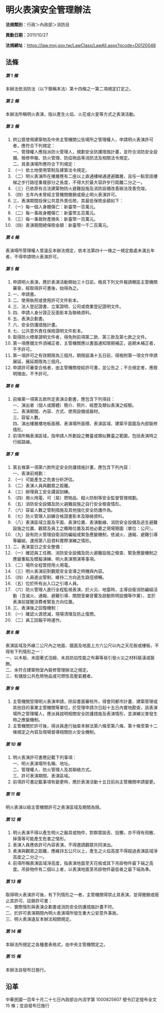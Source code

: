 # 明火表演安全管理辦法

**法規類別**：行政＞內政部＞消防目

**異動日期**：2011/10/27  

**法規網址**：https://law.moj.gov.tw/LawClass/LawAll.aspx?pcode=D0120048





## 法條
##### 第 1 條
本辦法依消防法（以下簡稱本法）第十四條之一第二項規定訂定之。

##### 第 2 條
本辦法所稱明火表演，指以產生火焰、火花或火星等方式之表演活動。

##### 第 3 條
1. 供公眾使用建築物及中央主管機關公告場所之管理權人，申請明火表演許可者，應符合下列規定：  
一、管理權人應指派防火管理人，規劃安全防護措施計畫，並符合消防安全設備、檢修申報、防火管理、防焰物品等消防法及相關法令規定。  
二、其表演場所應符合下列規定：
1. （一）依土地使用管制及建築法令規定。
1. （二）明火表演所在樓層應有二座以上直通樓梯通達避難層，且任一點至該樓梯之步行路徑重複部分之長度，不得大於最大容許步行距離二分之一。
1. （三）已依原有合法建築物防火避難設施及消防設備改善辦法改善完竣。
1. （四）五年內未曾經主管機關撤銷或廢止明火表演許可。
1. 三、表演期間投保公共意外責任險，其最低保險金額如下：
1. （一）每一個人身體傷亡：新臺幣一百萬元。
1. （二）每一事故身體傷亡：新臺幣五百萬元。
1. （三）每一事故財產損失：新臺幣一百萬元。
1. （四）表演期間總保險金額：新臺幣一千二百萬元。

##### 第 4 條
表演場所管理權人曾違反本辦法規定，依本法第四十一條之一規定裁處未滿五年者，不得申請明火表演許可。

##### 第 5 條
1. 申請明火表演，應於表演活動開始三十日前，檢具下列文件報請轄區主管機關審查，經取得許可書後，始得為之。
1. 一、申請書。
1. 二、使用執照或使用許可文件影本。
1. 三、法人登記證書、立案證明、公司或商業登記證明文件。
1. 四、申請人身分證正反面影本及聯絡資料。
1. 五、表演企劃書。
1. 六、安全防護措施計畫。
1. 七、公共意外責任保險證明文件影本。
1. 取得防火標章證明文件者，得免附前項第二款、第三款及第七款之文件。
1. 第一項應備文件須補正者，主管機關應以書面通知限期補正，逾期未補正者，不予許可。
1. 第一項許可之有效期限為三個月。期限屆滿十五日前，得檢附第一項文件申請展延，展延期限為三個月。
1. 申請許可審查合格者，由主管機關發給許可書，並公告之；不合規定者，應敘明理由，不予許可。

##### 第 6 條
1. 前條第一項第五款所定表演企劃書，應包含下列項目：  
一、演出者（個人或團體）簡介、照片、經歷及類似表演之經驗。  
二、表演期間、內容、方式、使用設備或器材。  
三、容留人數。  
四、演出樓層樓地板面積、表演場所面積、表演區域、建築平面圖及內部裝修情形。
1. 前項所稱表演區域，指申請人所劃設之舞臺或類似舞臺之範圍，包括表演時之行經路線。

##### 第 7 條
1. 第五條第一項第六款所定安全防護措施計畫，應包含下列內容：  
一、表演前規劃：
1. （一）可能產生之危害分析評估。
1. （二）表演人員與觀眾之距離。
1. （三）辦理員工安全講習訓練。
1. （四）用火用電、可（易）燃物品、縱火防制等安全監督管理規劃。
1. （五）消防安全設備及防火避難設施之自行安全檢查情形。
1. （六）容留人數之管制措施及其他強化安全防護作為。
1. （七）防火管理人訓練合格證書影本及聯絡資料。
1. （八）表演區域立面及平面、表演位置、表演動線、消防安全設備及逃生避難設施之位置、觀眾及員工之概略位置及其他必要之現場簡圖（單位：公尺）。
1. （九）設有防火管理自衛消防編組或緊急應變機制，依滅火、通報、避難引導等編組，運用第八目資料實際演練之情形。
1. 二、表演當日之安全整備：
1. （一）確認員工任務、消防安全設備及防火避難設施之檢查、緊急應變機制之應變重點及模擬演練、明火表演預演等事項。
1. （二）場所全程管控用火用電。
1. （三）明火表演前對觀眾安全宣導之時機與內容。
1. （四）人員進出管制、維持二方向逃生路徑順暢。
1. （五）位於所有出入口之引導人員。
1. （六）防火管理人進行全程監視表演，於火災、地震時，主導自衛消防編組活動（含滅火、通報、避難引導、關閉音樂音響及啟動照明設備等作業），並於表演前提醒消費者緊急方向位置。
1. 三、表演後之回復機制：
1. （一）確認火源熄滅，現場清理及防止復燃。
1. （二）員工回報平時運作。

##### 第 8 條
表演區域及外緣二公尺內之地面、牆面及地面上方六公尺以內之天花板或樓板，不得有下列情形之一：  
一、以木板、未固著式泡綿、未具防焰性能之布幕等易引發火災之材料裝潢或裝飾。  
二、未符合建築物室內裝修管理辦法之規定。  
三、有儲放公共危險物品或可燃性高壓氣體者。

##### 第 9 條
1. 主管機關受理明火表演申請，除採書面審核外，得會同都市計畫、建築管理或其他目的事業主管機關等單位，於受理申請次日起十五日內實地勘查，該表演場所之管理權人，應派員說明相關安全防護措施及表演情形，並演練災害發生時之應變機制。
1. 主管機關於許可後，得派員進行抽查本辦法第六條至第八條、第十條至第十二條規定之內容及現場督導相關防火安全機制。

##### 第 10 條
1. 明火表演許可書應記載下列事項：  
一、明火表演場所名稱、地址。  
二、管理權人、防火管理人及其聯絡方式。  
三、許可表演期間、表演區域。
1. 前項許可書記載事項有變更時，應於表演活動十五日前向主管機關申請變更。

##### 第 11 條
明火表演以經主管機關許可之表演區域及期間為限。

##### 第 12 條
1. 明火表演不得以產生明火之器具或物件，對群眾拋丟、投擲，亦不得有飛散、掉落等可能產生危害之情形。
1. 表演人員應依許可內容表演，不得邀請觀眾共同演出。
1. 表演與觀眾之距離，應維持五公尺以上，產生之火焰高度不得超過表演區域淨高度之二分之一。
1. 前項所稱表演區域淨高度，指表演地面至天花板或其下吊掛物件最下端之高度。吊掛物件有二個以上者，以表演地面至吊掛物件最低者之最下端為準。

##### 第 13 條
取得明火表演許可後，有下列情形之一者，主管機關得禁止其表演，並得撤銷或廢止其許可、註銷許可書：  
一、實際情形與表演企劃書或消防安全防護措施計畫不符。  
二、於許可表演期間內明火表演場所發生重大公安意外事故。  
三、明火表演違反本辦法相關規定。

##### 第 14 條
本辦法所規定之各種書表格式，由中央主管機關定之。

##### 第 15 條
本辦法自發布日施行。

## 沿革
中華民國一百年十月二十七日內政部台內消字第 1000825607 號令訂定發布全文 15 條；並自發布日施行
